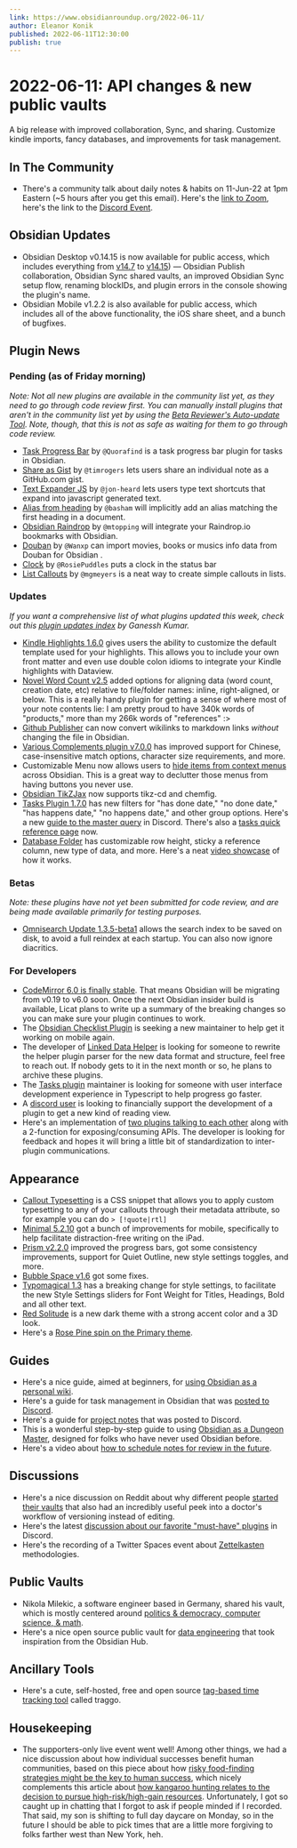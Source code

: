 ```yaml
---
link: https://www.obsidianroundup.org/2022-06-11/
author: Eleanor Konik
published: 2022-06-11T12:30:00
publish: true
---
```


# 2022-06-11: API changes & new public vaults
A big release with improved collaboration, Sync, and sharing. Customize kindle imports, fancy databases, and improvements for task management.

## In The Community

-   There's a community talk about daily notes & habits on 11-Jun-22 at 1pm Eastern (~5 hours after you get this email). Here's the [link to Zoom](https://discord.com/events/686053708261228577/983391524995858493), here's the link to the [Discord Event](https://discord.com/events/686053708261228577/983391524995858493).

## Obsidian Updates

-   Obsidian Desktop v0.14.15 is now available for public access, which includes everything from [v14.7](https://forum.obsidian.md/t/v0-14-7/36491) to [v14.15](https://forum.obsidian.md/t/v0-14-15/38085)) — Obsidian Publish collaboration, Obsidian Sync shared vaults, an improved Obsidian Sync setup flow, renaming blockIDs, and plugin errors in the console showing the plugin's name.
-   Obsidian Mobile v1.2.2 is also available for public access, which includes all of the above functionality, the iOS share sheet, and a bunch of bugfixes.

## Plugin News

### Pending (as of Friday morning)

_Note: Not all new plugins are available in the community list yet, as they need to go through code review first. You can manually install plugins that aren't in the community list yet by using the [Beta Reviewer's Auto-update Tool](https://github.com/TfTHacker/obsidian42-brat). Note, though, that this is not as safe as waiting for them to go through code review._

-   [Task Progress Bar](https://github.com/Quorafind/Obsidian-Task-Progress-Bar) by `@Quorafind` is a task progress bar plugin for tasks in Obsidian.
-   [Share as Gist](https://github.com/timrogers/obsidian-share-as-gist) by `@timrogers` lets users share an individual note as a GitHub.com gist.
-   [Text Expander JS](https://github.com/jon-heard/obsidian-text-expander-js) by `@jon-heard` lets users type text shortcuts that expand into javascript generated text.
-   [Alias from heading](https://github.com/basham/obsidian-alias-from-heading) by `@basham` will implicitly add an alias matching the first heading in a document.
-   [Obsidian Raindrop](https://github.com/mtopping/obsidian-raindrop) by `@mtopping` will integrate your Raindrop.io bookmarks with Obsidian.
-   [Douban](https://github.com/Wanxp/obsidian-douban) by `@Wanxp` can import movies, books or musics info data from Douban for Obsidian .
-   [Clock](https://github.com/RosiePuddles/obsidian-clock) by `@RosiePuddles` puts a clock in the status bar
-   [List Callouts](https://github.com/mgmeyers/obsidian-list-callouts) by `@mgmeyers` is a neat way to create simple callouts in lists.

### Updates

_If you want a comprehensive list of what plugins updated this week, check out this [plugin updates index](https://obsidian-plugin-stats.vercel.app/updates) by Ganessh Kumar._

-   [Kindle Highlights 1.6.0](https://github.com/hadynz/obsidian-kindle-plugin/releases/tag/1.6.0) gives users the ability to customize the default template used for your highlights. This allows you to include your own front matter and even use double colon idioms to integrate your Kindle highlights with Dataview.
-   [Novel Word Count v2.5](https://github.com/isaaclyman/novel-word-count-obsidian/releases/tag/2.5.0) added options for aligning data (word count, creation date, etc) relative to file/folder names: inline, right-aligned, or below. This is a really handy plugin for getting a sense of where most of your note contents lie: I am pretty proud to have 340k words of "products," more than my 266k words of "references" :>
-   [Github Publisher](https://github.com/Mara-Li/obsidian-github-publisher) can now convert wikilinks to markdown links _without_ changing the file in Obsidian.
-   [Various Complements plugin v7.0.0](https://github.com/tadashi-aikawa/obsidian-various-complements-plugin/releases/tag/7.0.0) has improved support for Chinese, case-insensitive match options, character size requirements, and more.
-   Customizable Menu now allows users to [hide items from context menus](https://github.com/kzhovn/obsidian-customizable-menu/releases/tag/2.2.0) across Obsidian. This is a great way to declutter those menus from having buttons you never use.
-   [Obsidian TikZJax](https://github.com/artisticat1/obsidian-tikzjax) now supports tikz-cd and chemfig.
-   [Tasks Plugin 1.7.0](https://github.com/obsidian-tasks-group/obsidian-tasks/releases/tag/1.7.0) has new filters for "has done date," "no done date," "has happens date," "no happens date," and other group options. Here's a new [guide to the master query](https://discord.com/channels/686053708261228577/965681451297304596/984308925732098148) in Discord. There's also a [tasks quick reference page](https://obsidian-tasks-group.github.io/obsidian-tasks/quick-reference/) now.
-   [Database Folder](https://github.com/RafaelGB/obsidian-db-folder/releases/tag/1.7.0) has customizable row height, sticky a reference column, new type of data, and more. Here's a neat [video showcase](https://youtu.be/2v7LO64-C08) of how it works.

### Betas

_Note: these plugins have not yet been submitted for code review, and are being made available primarily for testing purposes._

-   [Omnisearch Update 1.3.5-beta1](https://github.com/scambier/obsidian-omnisearch/releases/tag/1.3.5-beta1) allows the search index to be saved on disk, to avoid a full reindex at each startup. You can also now ignore diacritics.

### For Developers

-   [CodeMirror 6.0 is finally stable](https://news.ycombinator.com/item?id=31666186). That means Obsidian will be migrating from v0.19 to v6.0 soon. Once the next Obsidian insider build is available, Licat plans to write up a summary of the breaking changes so you can make sure your plugin continues to work.
-   The [Obsidian Checklist Plugin](app://obsidian.md/%5Bhttps://github.com/delashum/obsidian-checklist-plugin%5D(https://github.com/delashum/obsidian-checklist-plugin)) is seeking a new maintainer to help get it working on mobile again.
-   The developer of [Linked Data Helper](https://github.com/kometenstaub/linked-data-helper/issues/10) is looking for someone to rewrite the helper plugin parser for the new data format and structure, feel free to reach out. If nobody gets to it in the next month or so, he plans to archive these plugins.
-   The [Tasks plugin](https://github.com/obsidian-tasks-group/obsidian-tasks) maintainer is looking for someone with user interface development experience in Typescript to help progress go faster.
-   A [discord user](https://discord.com/channels/686053708261228577/840286264964022302/983844700006023208) is looking to financially support the development of a plugin to get a new kind of reading view.
-   Here's an implementation of [two plugins talking to each other](https://www.npmjs.com/package/@vanakat/plugin-api) along with a 2-function for exposing/consuming APIs. The developer is looking for feedback and hopes it will bring a little bit of standardization to inter-plugin communications.

## Appearance

-   [Callout Typesetting](https://github.com/sailKiteV/Obsidian-Snippets-and-Demos/tree/master/CalloutTypesetting) is a CSS snippet that allows you to apply custom typesetting to any of your callouts through their metadata attribute, so for example you can do `> [!quote|rtl]`
-   [Minimal 5.2.10](https://github.com/kepano/obsidian-minimal/releases/tag/5.2.10) got a bunch of improvements for mobile, specifically to help facilitate distraction-free writing on the iPad.
-   [Prism v2.2.0](https://github.com/damiankorcz/Prism-Theme/releases/tag/2.2.0) improved the progress bars, got some consistency improvements, support for Quiet Outline, new style settings toggles, and more.
-   [Bubble Space v1.6](https://github.com/Emrie-Candera/Bubble-Space-Theme/releases/tag/v1.6) got some fixes.
-   [Typomagical 1.3](https://github.com/hungsu/typomagical-obsidian) has a breaking change for style settings, to facilitate the new Style Settings sliders for Font Weight for Titles, Headings, Bold and all other text.
-   [Red Solitude](https://github.com/MajorEnkidu/red-solitude-obsidian-theme/releases/tag/2.2.1) is a new dark theme with a strong accent color and a 3D look.
-   Here's a [Rose Pine spin on the Primary theme](https://github.com/maudlinmandrake/primary-pine).

## Guides

-   Here's a nice guide, aimed at beginners, for [using Obsidian as a personal wiki](https://www.online-tech-tips.com/computer-tips/how-to-use-obsidian-as-a-personal-wiki-on-your-computer/).
-   Here's a guide for task management in Obsidian that was [posted to Discord](https://discord.com/channels/686053708261228577/965681451297304596/984206825991864381).
-   Here's a guide for [project notes](https://discord.com/channels/686053708261228577/710585052769157141/984498140772171836) that was posted to Discord.
-   This is a wonderful step-by-step guide to using [Obsidian as a Dungeon Master](https://www.patreon.com/posts/67310539), designed for folks who have never used Obsidian before.
-   Here's a video about [how to schedule notes for review in the future](https://youtu.be/gqWT0mXoK0Q).

## Discussions

-   Here's a nice discussion on Reddit about why different people [started their vaults](https://www.reddit.com/r/ObsidianMD/comments/v5qzfp/why_do_you_want_a_second_brain_what_ma) that also had an incredibly useful peek into a doctor's workflow of versioning instead of editing.
-   Here's the latest [discussion about our favorite "must-have" plugins](https://discord.com/channels/686053708261228577/707816848615407697/983882863160201236) in Discord.
-   Here's the recording of a Twitter Spaces event about [Zettelkasten](https://twitter.com/i/spaces/1vAGRkqPXDNJl) methodologies.

## Public Vaults

-   Nikola Milekic, a software engineer based in Germany, shared his vault, which is mostly centered around [politics & democracy, computer science, & math](https://notes.nikolamilekic.com/).
-   Here's a nice open source public vault for [data engineering](https://github.com/data-engineering-community/data-engineering-wiki) that took inspiration from the Obsidian Hub.

## Ancillary Tools

-   Here's a cute, self-hosted, free and open source [tag-based time tracking tool](https://traggo.net/) called traggo.

## Housekeeping

-   The supporters-only live event went well! Among other things, we had a nice discussion about how individual successes benefit human communities, based on this piece about how [risky food-finding strategies might be the key to human success](https://archaeologynewsnetwork.blogspot.com/2022/01/risky-food-finding-strategy-could-be.html), which nicely complements this article about [how kangaroo hunting relates to the decision to pursue high-risk/high-gain resources](https://royalsocietypublishing.org/doi/10.1098/rspb.2013.1210). Unfortunately, I got so caught up in chatting that I forgot to ask if people minded if I recorded. That said, my son is shifting to full day daycare on Monday, so in the future I should be able to pick times that are a little more forgiving to folks farther west than New York, heh.